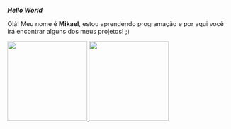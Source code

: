 <b><i>Hello World</i></b>

Olá! Meu nome é <b>Mikael</b>, estou aprendendo programação e por aqui você irá encontrar alguns dos meus projetos! ;)

<a href="https://github.com/MikaelGois01">
  <img height="180em" src="https://github-readme-stats.vercel.app/api?username=MikaelGois01&show_icons=true&theme=radical" style="max-width:50%;">
  <img height="180em" src="https://github-readme-stats.vercel.app/api/top-langs/?username=MikaelGois01&layout=compact&theme=radical" data-canonical-src="https://github.com/MikaelGois01/github-readme-stats" style="max-width:50%;">
</a>

